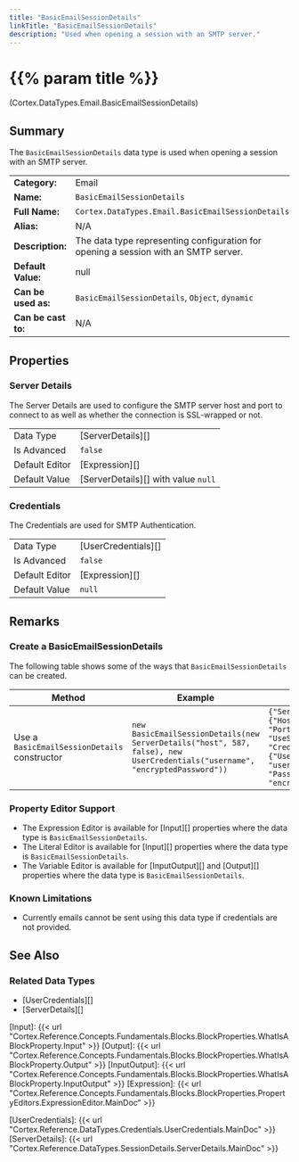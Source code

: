 ```yaml
---
title: "BasicEmailSessionDetails"
linkTitle: "BasicEmailSessionDetails"
description: "Used when opening a session with an SMTP server."
---
```


# {{% param title %}}

<p class="namespace">(Cortex.DataTypes.Email.BasicEmailSessionDetails)</p>

## Summary

The `BasicEmailSessionDetails` data type is used when opening a session with an SMTP server.

| | |
|-|-|
| **Category:**          | Email                                                  |
| **Name:**              | `BasicEmailSessionDetails`                             |
| **Full Name:**         | `Cortex.DataTypes.Email.BasicEmailSessionDetails`      |
| **Alias:**             | N/A                                                    |
| **Description:**       | The data type representing configuration for opening a session with an SMTP server. |
| **Default Value:**     | null                                                   |
| **Can be used as:**    | `BasicEmailSessionDetails`, `Object`, `dynamic`        |
| **Can be cast to:**    | N/A                                                    |

## Properties

### Server Details

The Server Details are used to configure the SMTP server host and port to connect to as well as whether the connection is SSL-wrapped or not.

| | |
|--------------------|---------------------------|
| Data Type | [ServerDetails][] |
| Is Advanced | `false` |
| Default Editor | [Expression][] |
| Default Value | [ServerDetails][] with value `null` |

### Credentials

The Credentials are used for SMTP Authentication.

| | |
|--------------------|---------------------------|
| Data Type | [UserCredentials][] |
| Is Advanced | `false` |
| Default Editor | [Expression][] |
| Default Value | `null` |

## Remarks

### Create a BasicEmailSessionDetails

The following table shows some of the ways that `BasicEmailSessionDetails` can be created.

| Method | Example | Result | Editor&nbsp;Support | Notes |
|-|-|-|-|-|
| Use a `BasicEmailSessionDetails` constructor | `new BasicEmailSessionDetails(new ServerDetails("host", 587, false), new UserCredentials("username", "encryptedPassword"))` | `{"ServerDetails": {"Host": "host", "Port": 587, "UseSsl": false}, "Credentials": {"Username": "username", "Password": "encryptedPassword"}}` | Expression |  |

### Property Editor Support

* The Expression Editor is available for [Input][] properties where the data type is `BasicEmailSessionDetails`.
* The Literal Editor is available for [Input][] properties where the data type is `BasicEmailSessionDetails`.
* The Variable Editor is available for [InputOutput][] and [Output][] properties where the data type is `BasicEmailSessionDetails`.
  
### Known Limitations

* Currently emails cannot be sent using this data type if credentials are not provided.

## See Also

### Related Data Types

* [UserCredentials][]
* [ServerDetails][]

[Input]: {{< url "Cortex.Reference.Concepts.Fundamentals.Blocks.BlockProperties.WhatIsABlockProperty.Input" >}}
[Output]: {{< url "Cortex.Reference.Concepts.Fundamentals.Blocks.BlockProperties.WhatIsABlockProperty.Output" >}}
[InputOutput]: {{< url "Cortex.Reference.Concepts.Fundamentals.Blocks.BlockProperties.WhatIsABlockProperty.InputOutput" >}}
[Expression]: {{< url "Cortex.Reference.Concepts.Fundamentals.Blocks.BlockProperties.PropertyEditors.ExpressionEditor.MainDoc" >}}

[UserCredentials]: {{< url "Cortex.Reference.DataTypes.Credentials.UserCredentials.MainDoc" >}}
[ServerDetails]: {{< url "Cortex.Reference.DataTypes.SessionDetails.ServerDetails.MainDoc" >}}
